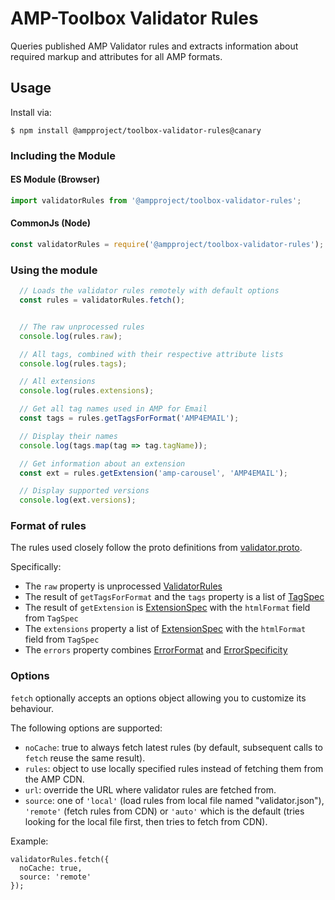 # AMP-Toolbox Validator Rules

Queries published AMP Validator rules and extracts information about required
markup and attributes for all AMP formats.

## Usage

Install via:

```
$ npm install @ampproject/toolbox-validator-rules@canary
```

### Including the Module

#### ES Module (Browser)

```javascript
import validatorRules from '@ampproject/toolbox-validator-rules';
```

#### CommonJs (Node)

```javascript
const validatorRules = require('@ampproject/toolbox-validator-rules');
```

### Using the module

```javascript
  // Loads the validator rules remotely with default options
  const rules = validatorRules.fetch();


  // The raw unprocessed rules
  console.log(rules.raw);

  // All tags, combined with their respective attribute lists
  console.log(rules.tags);

  // All extensions
  console.log(rules.extensions);

  // Get all tag names used in AMP for Email
  const tags = rules.getTagsForFormat('AMP4EMAIL');

  // Display their names
  console.log(tags.map(tag => tag.tagName));

  // Get information about an extension
  const ext = rules.getExtension('amp-carousel', 'AMP4EMAIL');

  // Display supported versions
  console.log(ext.versions);
```

### Format of rules

The rules used closely follow the proto definitions from [validator.proto](https://github.com/ampproject/amphtml/blob/master/validator/validator.proto).

Specifically:

-   The `raw` property is unprocessed [ValidatorRules](https://github.com/ampproject/amphtml/blob/master/validator/validator.proto#L643)
-   The result of `getTagsForFormat` and the `tags` property is a list of [TagSpec](https://github.com/ampproject/amphtml/blob/b892d81467594cab5473c803e071af5108f834a6/validator/validator.proto#L463)
-   The result of `getExtension` is [ExtensionSpec](https://github.com/ampproject/amphtml/blob/b892d81467594cab5473c803e071af5108f834a6/validator/validator.proto#L388) with the `htmlFormat` field from `TagSpec`
-   The `extensions` property a list of [ExtensionSpec](https://github.com/ampproject/amphtml/blob/b892d81467594cab5473c803e071af5108f834a6/validator/validator.proto#L388) with the `htmlFormat` field from `TagSpec`
-   The `errors` property combines [ErrorFormat](https://github.com/ampproject/amphtml/blob/b892d81467594cab5473c803e071af5108f834a6/validator/validator.proto#L874) and [ErrorSpecificity](https://github.com/ampproject/amphtml/blob/b892d81467594cab5473c803e071af5108f834a6/validator/validator.proto#L869)

### Options

`fetch` optionally accepts an options object allowing you to customize its
behaviour.

The following options are supported:

   * `noCache`: true to always fetch latest rules (by default, subsequent calls to `fetch` reuse the same result).
   * `rules`: object to use locally specified rules instead of fetching them from the AMP CDN.
   * `url`: override the URL where validator rules are fetched from.
   * `source`: one of `'local'` (load rules from local file named "validator.json"), `'remote'` (fetch rules from CDN) or `'auto'` which is the default (tries looking for the local file first, then tries to fetch from CDN).

Example:

```
validatorRules.fetch({
  noCache: true,
  source: 'remote'
});
```
